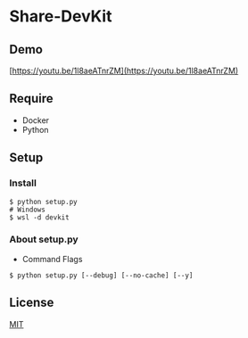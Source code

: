 # Share-DevKit

## Demo
[https://youtu.be/1l8aeATnrZM](https://youtu.be/1l8aeATnrZM)

## Require
* Docker
* Python

## Setup
### Install
```
$ python setup.py
# Windows
$ wsl -d devkit
```
### About setup.py
- Command Flags
```
$ python setup.py [--debug] [--no-cache] [--y]
```

## License
[MIT](LICENSE.txt)
